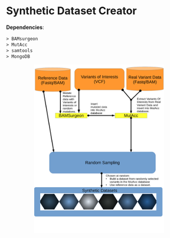 # Synthetic Dataset Creator

**Dependencies**:  

    > BAMsurgeon
    > MutAcc
    > samtools
    > MongoDB
<p align="center">
<img src=flowchart_of_synthetic_dataset_creator_first_draft.png alt="Flowchart of program" width=70% >
</p>
